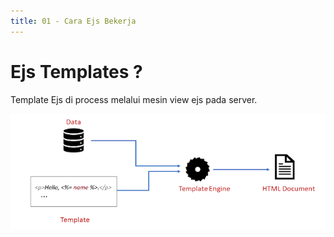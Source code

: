 ```yaml
---
title: 01 - Cara Ejs Bekerja
---
```


# Ejs Templates ? 
Template Ejs di process melalui mesin view ejs pada server.

![Cara kerja API](./image/template-engine-visual.webp)